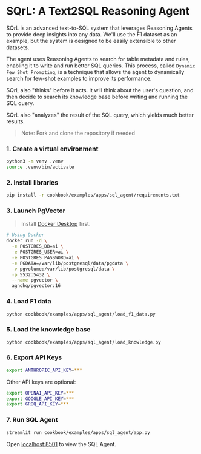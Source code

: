 # SQrL: A Text2SQL Reasoning Agent

SQrL is an advanced text-to-SQL system that leverages Reasoning Agents to provide deep insights into any data. We'll use the F1 dataset as an example, but the system is designed to be easily extensible to other datasets.

The agent uses Reasoning Agents to search for table metadata and rules, enabling it to write and run better SQL queries. This process, called `Dynamic Few Shot Prompting`, is a technique that allows the agent to dynamically search for few-shot examples to improve its performance.

SQrL also "thinks" before it acts. It will think about the user's question, and then decide to search its knowledge base before writing and running the SQL query.

SQrL also "analyzes" the result of the SQL query, which yields much better results.

> Note: Fork and clone the repository if needed

### 1. Create a virtual environment

```bash
python3 -m venv .venv
source .venv/bin/activate
```

### 2. Install libraries

```bash
pip install -r cookbook/examples/apps/sql_agent/requirements.txt
```

### 3. Launch PgVector

> Install [Docker Desktop](https://docs.docker.com/desktop/install/) first.

```bash
# Using Docker
docker run -d \
  -e POSTGRES_DB=ai \
  -e POSTGRES_USER=ai \
  -e POSTGRES_PASSWORD=ai \
  -e PGDATA=/var/lib/postgresql/data/pgdata \
  -v pgvolume:/var/lib/postgresql/data \
  -p 5532:5432 \
  --name pgvector \
  agnohq/pgvector:16
```

### 4. Load F1 data

```bash
python cookbook/examples/apps/sql_agent/load_f1_data.py
```

### 5. Load the knowledge base

```bash
python cookbook/examples/apps/sql_agent/load_knowledge.py
```

### 6. Export API Keys

```bash
export ANTHROPIC_API_KEY=***
```

Other API keys are optional:

```bash
export OPENAI_API_KEY=***
export GOOGLE_API_KEY=***
export GROQ_API_KEY=***
```

### 7. Run SQL Agent

```bash
streamlit run cookbook/examples/apps/sql_agent/app.py
```

Open [localhost:8501](http://localhost:8501) to view the SQL Agent.
